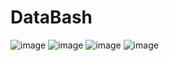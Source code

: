 # DataBash
![image](https://cloud.githubusercontent.com/assets/10437615/12775762/795742ae-ca1e-11e5-9375-ffd5a421ef60.png)
![image](https://cloud.githubusercontent.com/assets/10437615/12775761/7955ea9e-ca1e-11e5-82e1-b4fc1267dc1d.png)
![image](https://cloud.githubusercontent.com/assets/10437615/12775760/7953f2ca-ca1e-11e5-9a18-caae93e1d406.png)
![image](https://cloud.githubusercontent.com/assets/10437615/12775759/7950f14c-ca1e-11e5-9d2f-d1662865efb4.png)

